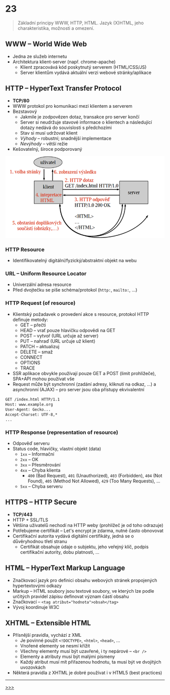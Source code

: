 # 23

> Základní principy WWW, HTTP, HTML. Jazyk (X)HTML, jeho charakteristika, možnosti a omezení.

## WWW – World Wide Web

* Jedna ze služeb internetu
* Architektura klient-server (např. chrome-apache)
  * Klient zpracovává kód poskytnutý serverem (HTML/CSS/JS)
  * Server klientům vydává aktuální verzi webové stránky/aplikace

## HTTP – HyperText Transfer Protocol

* __TCP/80__
* WWW protokol pro komunikaci mezi klientem a serverem
* Bezstavový
  * Jakmile je zodpovězen dotaz, transakce pro server končí
  * Server si neudržuje stavové informace o klientech a následující dotazy nedává do souvislosti s předchozími
  * Stav si musí udržovat klient
  * _Výhody_ – robustní; snadnější implementace
  * _Nevýhody_ – větší režie
* Kešovatelný, široce podporovaný

![HTTP komunikace](./MG/23_01.png)

### HTTP Resource

* Identifikovatelný digitální/fyzický/abstraktní objekt na webu

### URL – Uniform Resource Locator

* Univerzální adresa resource
* Před dvojtečku se píše schéma/protokol (`http:`, `mailto:`, ...)

### HTTP Request (of resource)

* Klientský požadavek o provedení akce s resource, protokol HTTP definuje metody:
  * GET – přečti
  * HEAD – vrať pouze hlavičku odpovědi na GET
  * POST – vytvoř (URL určuje až server)
  * PUT – nahraď (URL určuje už klient)
  * PATCH – aktualizuj
  * DELETE – smaž
  * CONNECT
  * OPTIONS
  * TRACE
* SSR aplikace obvykle používají pouze GET a POST (limit prohlížeče), SPA+API mohou používat vše
* Request může být synchronní (zadání adresy, kliknutí na odkaz, ...) a asynchronní (AJAX) – pro server jsou oba přístupy ekvivalentní

```text
GET /index.html HTTP/1.1
Host: www.example.org
User-Agent: Gecko...
Accept-Charset: UTF-8,*
...
```

### HTTP Response (representation of resource)

* Odpověď serveru
* Status code, hlavičky, vlastní objekt (data)
  * `1xx` – Informační
  * `2xx` – OK
  * `3xx` – Přesměrování
  * `4xx` – Chyba klienta
    * `400` (Bad Request), `401` (Unauthorized), `403` (Forbidden), `404` (Not Found), `405` (Method Not Allowed), `429` (Too Many Requests), ...
  * `5xx` – Chyba serveru

## HTTPS – HTTP Secure

* __TCP/443__
* HTTP + SSL/TLS
* Většina uživatelů nechodí na HTTP weby (prohlížeč je od toho odrazuje)
* Potřebujeme certifikát – Let's encrypt je zdarma, nutné často obnovovat
* Certifikační autorita vydává digitální certifikáty, jedná se o důvěryhodnou třetí stranu
  * Certifikát obsahuje údaje o subjektu, jeho veřejný klíč, podpis certifikační autority, dobu platnosti, ...

## HTML – HyperText Markup Language

* Značkovací jazyk pro definici obsahu webových stránek propojených hypertextovými odkazy
* Markup – HTML soubory jsou textové soubory, ve kterých lze podle určitých pravidel zápisu definovat význam částí obsahu
* Značkovací – `<tag atribut="hodnota">obsah</tag>`
* Vývoj koordinuje W3C

## XHTML – Extensible HTML

* Přísnější pravidla, vychází z XML
  * Je povinné použít `<!DOCTYPE>`, `<html>`, `<head>`, ...
  * Vnořené elementy se nesmí křížit
  * Všechny elementy musí být uzavřené, i ty nepárové – `<br />`
  * Elementy a atributy musí být malými písmeny
  * Každý atribut musí mít přiřazenou hodnotu, ta musí být ve dvojitých uvozovkách
* Některá pravidla z XHTML je dobré používat i v HTML5 (best practices)

---
[>>>](./24.MD)
